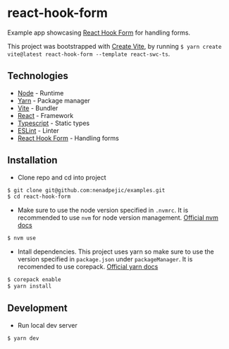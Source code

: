# react-hook-form

Example app showcasing [React Hook Form](https://react-hook-form.com/) for handling forms.

This project was bootstrapped with [Create Vite](https://github.com/vitejs/vite/tree/main/packages/create-vite), by running `$ yarn create vite@latest react-hook-form --template react-swc-ts`.

## Technologies

- [Node](https://nodejs.org/en) - Runtime
- [Yarn](https://yarnpkg.com/) - Package manager
- [Vite](https://vitejs.dev/) - Bundler
- [React](https://react.dev/) - Framework
- [Typescript](https://www.typescriptlang.org/) - Static types
- [ESLint](https://eslint.org/) - Linter
- [React Hook Form](https://react-hook-form.com/) - Handling forms

## Installation

- Clone repo and cd into project

```sh
$ git clone git@github.com:nenadpejic/examples.git
$ cd react-hook-form
```

- Make sure to use the node version specified in `.nvmrc`. It is recommended to use `nvm` for node version management. [Official nvm docs](https://github.com/nvm-sh/nvm/blob/master/README.md)

```sh
$ nvm use
```

- Intall dependencies. This project uses yarn so make sure to use the version specified in `package.json` under `packageManager`. It is recomended to use corepack. [Official yarn docs](https://yarnpkg.com/getting-started/install)

```sh
$ corepack enable
$ yarn install
```

## Development

- Run local dev server

```sh
$ yarn dev
```
